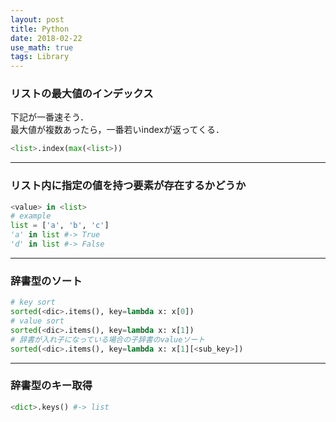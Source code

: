 ```yaml
---
layout: post
title: Python
date: 2018-02-22
use_math: true
tags: Library
---
```


### リストの最大値のインデックス
下記が一番速そう．  
最大値が複数あったら，一番若いindexが返ってくる．  
```python
<list>.index(max(<list>))
```
---
### リスト内に指定の値を持つ要素が存在するかどうか
```python
<value> in <list>
# example
list = ['a', 'b', 'c']
'a' in list #-> True
'd' in list #-> False
```
---
### 辞書型のソート
```python
# key sort
sorted(<dic>.items(), key=lambda x: x[0])
# value sort
sorted(<dic>.items(), key=lambda x: x[1])
# 辞書が入れ子になっている場合の子辞書のvalueソート
sorted(<dic>.items(), key=lambda x: x[1][<sub_key>])
```
---
### 辞書型のキー取得
```python
<dict>.keys() #-> list
```